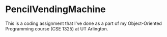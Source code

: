 # PencilVendingMachine

This is a coding assignment that I've done as a part of my Object-Oriented Programming course (CSE 1325) at UT Arlington.
